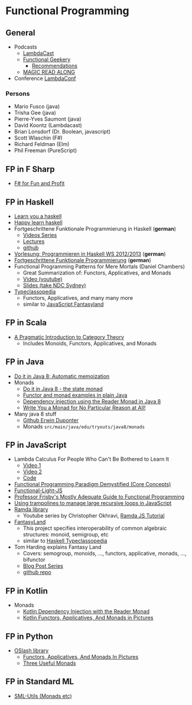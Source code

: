 # Functional Programming

## General

* Podcasts
  * [LambdaCast](https://soundcloud.com/lambda-cast)
  * [Functional Geekery](https://www.functionalgeekery.com/)
    * [Recommendations](http://mo.github.io/2017/11/30/functional-geekery-good-episodes.html)
  * [MAGIC READ ALONG](http://www.magicreadalong.com/)
* Conference [LambdaConf](http://lambdaconf.us/)

### Persons

* Mario Fusco (java)
* Trisha Gee (java)
* Pierre-Yves Saumont (java)
* David Koontz (Lambdacast)
* Brian Lonsdorf (Dr. Boolean, javascript)
* Scott Wlaschin (F\#)
* Richard Feldman (Elm)
* Phil Freeman (PureScript)

## FP in F Sharp

* [F\# for Fun and Profit](https://fsharpforfunandprofit.com/)

## FP in Haskell

* [Learn you a haskell](http://learnyouahaskell.com/)
* [Happy learn haskell](http://www.happylearnhaskelltutorial.com/contents.html)
* Fortgeschrittene Funktionale Programmierung in Haskell (**german**)
  * [Videos Series](https://www.youtube.com/channel/UC5yZfQZrZnug0sgvveTTfnw)
  * [Lectures](https://ekvv.uni-bielefeld.de/kvv_publ/publ/Veranstaltung_Detail.jsp)
  * [github](https://github.com/FFPiHaskell)
* [Vorlesung: Programmieren in Haskell WS 2012/2013](https://www.techfak.uni-bielefeld.de/ags/pi/lehre/AuDIWS12/) (**german**)
* [Fortgeschrittene Funktionale Programmierung](https://www.tcs.ifi.lmu.de/lehre/ws-2015-16/fun) (**german**)
* Functional Programming Patterns for Mere Mortals (Daniel Chambers)
  * Great Summarization of: Functors, Applicatives, and Monads
  * [Video (youtube)](https://www.youtube.com/watch?v=v9QGWbGppis)
  * [Slides (take NDC Sydney)](https://github.com/daniel-chambers/FunctionalProgrammingPatterns)
* [Typeclassopedia](https://wiki.haskell.org/Typeclassopedia)
  * Functors, Applicatives, and many many more
  * similar to [JavaScript Fantasyland](#fp-in-javascript)

## FP in Scala

* [A Pragmatic Introduction to Category Theory](https://www.youtube.com/watch?v=Ss149MsZluI)
  * Includes Monoids, Functors, Applicatives, and Monads

## FP in Java

* [Do it in Java 8: Automatic memoization](https://dzone.com/articles/java-8-automatic-memoization)
* Monads
  * [Do it in Java 8 - the state monad](https://dzone.com/articles/do-it-in-java-8-state-monad)
  * [Functor and monad examples in plain Java](http://www.nurkiewicz.com/2016/06/functor-and-monad-examples-in-plain-java.html)
  * [Dependency injection using the Reader Monad in Java 8](https://medium.com/@johnmcclean/dependency-injection-using-the-reader-monad-in-java8-9056d9501c75)
  * [Write You a Monad for No Particular Reason at All!](http://troydm.github.io/blog/2015/01/25/write-you-a-monad-for-no-particular-reason-at-all/)
* Many java 8 stuff
  * [Github Erwin Duponter](https://github.com/duponter/java-tryouts)
  * Monads `src/main/java/edu/tryouts/java8/monads`

## FP in JavaScript

* Lambda Calculus For People Who Can't Be Bothered to Learn It
  * [Video 1](https://www.youtube.com/watch?v=c_ReqkiyCXo)
  * [Video 2](https://www.youtube.com/watch?v=9lM825quliY)
  * [Code](https://github.com/sjsyrek/presentations/tree/master/lambda-calculus)
* [Functional Programming Paradigm Demystified (Core Concepts)](https://snipcart.com/blog/functional-programming-paradigm-concepts)
* [Functional-Light-JS](https://github.com/getify/Functional-Light-JS)
* [Professor Frisby's Mostly Adequate Guide to Functional Programming](https://drboolean.gitbooks.io/mostly-adequate-guide-old/content/ch1.html)
* [Using trampolines to manage large recursive loops in JavaScript](https://blog.logrocket.com/using-trampolines-to-manage-large-recursive-loops-in-javascript-d8c9db095ae3)
* [Ramda library](http://ramdajs.com/)
  * Youtube series by Christopher Okhravi, [Ramda JS Tutorial](https://www.youtube.com/watch?v=Cltoo-NJ2JM&list=PLrhzvIcii6GMeyUfpn-o5xVCH3_UykrzI)
* [FantasyLand](https://github.com/fantasyland/fantasy-land)
  * This project specifies interoperability of common algebraic structures: monoid, semigroup, etc
  * similar to [Haskell Typeclassopedia](#fp-in-haskell)
* Tom Harding explains Fantasy Land
  * Covers: semogroup, monoids, ..., functors, applicative, monads, ..., bifunctor
  * [Blog Post Series](http://www.tomharding.me/fantasy-land/)
  * [github repo](https://github.com/i-am-tom/fantas-eel-and-specification)


## FP in Kotlin

* Monads
  * [Kotlin Dependency Injection with the Reader Monad](https://medium.com/@JorgeCastilloPr/kotlin-dependency-injection-with-the-reader-monad-7d52f94a482e)
  * [Kotlin Functors, Applicatives, And Monads in Pictures](https://hackernoon.com/kotlin-functors-applicatives-and-monads-in-pictures-part-1-3-c47a1b1ce251)

## FP in Python

* [OSlash library](https://github.com/dbrattli/OSlash)
  * [Functors, Applicatives, And Monads In Pictures](https://github.com/dbrattli/oslash/wiki/Functors,-Applicatives,-And-Monads-In-Pictures)
  * [Three Useful Monads](https://github.com/dbrattli/OSlash/wiki/Three-Useful-Monads)

## FP in Standard ML

* [SML-Utils (Monads etc)](https://github.com/msullivan/sml-util)
